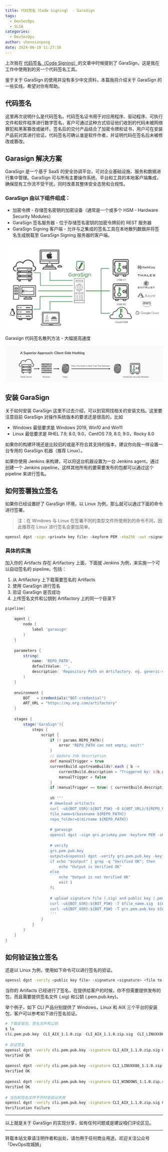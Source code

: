 ```yaml
---
title: 代码签名（Code Signing） - GaraSign
tags:
  - DevSecOps
  - SLSA
categories:
  - DevSecOps
author: shenxianpeng
date: 2024-06-10 11:27:18
---
```


上次我在 [代码签名（Code Signing）](2024/04/code-signing/)的文章中时候提到了 GaraSign，这是我在工作中使用到的另一个代码签名工具。

鉴于关于 GaraSign 的使用并没有多少中文资料，本篇我将介绍关于 GaraSign 的一些实线，希望对你有帮助。

## 代码签名

这里再次说明什么是代码签名。代码签名证书用于对应用程序、驱动程序、可执行文件和软件程序进行数字签名，客户可通过这种方式验证他们收到的代码未被网络罪犯和黑客篡改或破坏。签名后的交付产品结合了加密令牌和证书，用户可在安装产品前对其进行验证。代码签名可确认谁是软件作者，并证明代码在签名后未被修改或篡改。

## Garasign 解决方案

GaraSign 是一个基于 SaaS 的安全协调平台，可对企业基础设施、服务和数据进行集中管理。GaraSign 可与所有主要操作系统、平台和工具的本地客户端集成，确保现有工作流不受干扰，同时改善其整体安全态势和合规性。

### GaraSign 由以下组件组成：

* 加密令牌 - 存储签名密钥的加密设备（通常是一个或多个 HSM - Hardware Security Modules）
* GaraSign 签名服务器 - 位于存储签名密钥的加密令牌前的 REST 服务器
* GaraSign Signing 客户端 - 允许与之集成的签名工具在本地散列数据并将签名生成脱载至 GaraSign Signing 服务器的客户端。

![garasign components](garasign/garasign-components.png)

Garasign 代码签名散列方法 - 大幅提高速度

![garasign approach](garasign/garasign-approach.png)

## 安装 GaraSign

关于如何安装 GaraSign 这里不过去介绍，可以到官网找相关的安装文档。这里要注意目前 GaraSign 对操作系统版本的要求还是很高的，比如

* Windows 最低要求是 Windows 2019, Win10 and Win11
* Linux 最低要求是 RHEL 7.9, 8.0, 9.0，CentOS 7.9, 8.0, 9.0，Rocky 8.0

如果你的构建环境还是比较旧的或是不符合其支持的版本，建议你向我一样设置一台专用的 GaraSign 机器（推荐 Linux）。

如果你使用 Jenkins 来构建，可以将这台机器设置为一台 Jenkins agent，通过创建一个 Jenkins pipeline，这样其他所有的要需要发布的包都可以通过这个 pipeline 来进行签名。

## 如何签署独立签名

如果你已经设置好了 GaraSign 环境，以 Linux 为例，那么就可以通过下面的命令进行签署。

> 注：在 Windows 与 Linux 在签署不同的类型文件所使用到的命令不同，因此推荐在 Linux 进行签名会更加简单。

```bash
openssl dgst -sign <private key file> -keyform PEM -sha256 -out <signature-file-name.sig> -binary <binary file to sign>
```
### 具体的实施

加入你的 Artifacts 存在 Artifactory 上面，下面就 Jenkins 为例，来实施一个可以自动签名的 pipeline。包括：

1. 从 Artifactory 上下载需要签名的 Artifacts
2. 使用 GaraSign 进行签名
3. 验证 GaraSign 是否成功
4. 上传签名文件和公钥到 Artifactory 上的同一个目录下

```groovy
pipeline{

	agent {
        node {
            label 'garasign'
        }
    }

    parameters {
        string(
            name: 'REPO_PATH',
            defaultValue: '',
            description: 'Repository Path on Artifactory. eg. generic-stage/test_repo/devel/54/mybuild_1.1.0_752d0821_64bit.exe'
        )
    }

    environment {
		BOT   = credentials("BOT-credential")
		ART_URL = "https://my.org.com/artifactory"
    }

    stages {
        stage('GaraSign'){
            steps {
				script {
					if (! params.REPO_PATH){
						error "REPO_PATH can not empty, exit!"
					}
					// Update Job description
					def manualTrigger = true
					currentBuild.upstreamBuilds?.each { b ->
						currentBuild.description = "Triggered by: ${b.getFullDisplayName()}\n${REPO_PATH}"
						manualTrigger = false
					}
					if (manualTrigger == true) { currentBuild.description = "Manual sign: ${REPO_PATH}" }

					sh '''
					# download artifacts
					curl -u${BOT_USR}:${BOT_PSW} -O ${ART_URL}/${REPO_PATH}
					file_name=$(basename ${REPO_PATH})
					repo_folder=$(dirname ${REPO_PATH})

					# garasign
					openssl dgst -sign grs.privkey.pem -keyform PEM -sha256 -out $file_name.sig -binary $file_name

					# verify
					grs.pem.pub.key
					output=$(openssl dgst -verify grs.pem.pub.key -keyform PEM -sha256 -signature $file_name.sig -binary $file_name)
					if echo "$output" | grep -q "Verified OK"; then
						echo "Output is Verified OK"
					else
						echo "Output is not Verified OK"
						exit 1
					fi

					# upload signature file (.sig) and public key (.pem.pub.key)
					curl -u${BOT_USR}:${BOT_PSW} -T $file_name.sig  ${ART_URL}/${repo_folder}/
					curl -u${BOT_USR}:${BOT_PSW} -T grs.pem.pub.key ${ART_URL}/${repo_folder}/
					'''
				}
            }
        }
    }
}
```

## 如何验证独立签名

还是以 Linux 为例，使用如下命令可以进行签名的验证。

```bash
openssl dgst -verify <public key file> -signature <signature> <file to verify>
```

当你的 Artifacts 已经进行了签名，在提供给客户的时候，你不但需要提供发布的包，而且需要提供签名文件 (.sig) 和公钥 (.pem.pub.key)。

举个例子，如下 CLI 产品分别提供了 Windows，Linux 和 AIX 三个平台的安装包，客户可以参考如下进行签名验证。

```bash
# 下载安装包、签名文件和公钥
$ ls
cli.pem.pub.key  CLI_AIX_1.1.0.zip  CLI_AIX_1.1.0.zip.sig  CLI_LINUXX86_1.1.0.zip  CLI_LINUXX86_1.1.0.zip.sig  CLI_WINDOWS_1.1.0.zip  CLI_WINDOWS_1.1.0.zip.sig

# 验证签名
openssl dgst -verify cli.pem.pub.key -signature CLI_AIX_1.1.0.zip.sig CLI_AIX_1.1.0.zip
Verified OK

openssl dgst -verify cli.pem.pub.key -signature CLI_LINUXX86_1.1.0.zip.sig CLI_LINUXX86_1.1.0.zip
Verified OK

openssl dgst -verify cli.pem.pub.key -signature CLI_WINDOWS_1.1.0.zip.sig CLI_WINDOWS_1.1.0.zip
Verified OK

# 当包和签名文件不符时会验证失败
openssl dgst -verify cli.pem.pub.key -signature CLI_AIX_1.1.0.zip.sig CLI_LINUXX86_1.1.0.zip
Verification Failure
```

---

以上就是关于 GaraSign 的实现分享，如有任何问题或是建议咱们评论区见。


---

转载本站文章请注明作者和出处，请勿用于任何商业用途。欢迎关注公众号「DevOps攻城狮」
